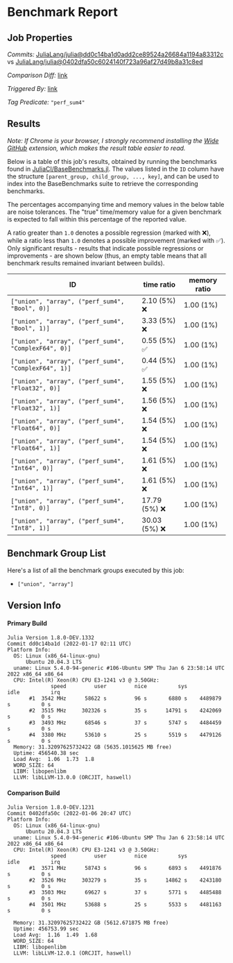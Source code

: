 # Benchmark Report

## Job Properties

*Commits:* [JuliaLang/julia@dd0c14ba1d0add2ce89524a26684a1194a83312c](https://github.com/JuliaLang/julia/commit/dd0c14ba1d0add2ce89524a26684a1194a83312c) vs [JuliaLang/julia@0402dfa50c6024140f723a96af27d49b8a31c8ed](https://github.com/JuliaLang/julia/commit/0402dfa50c6024140f723a96af27d49b8a31c8ed)

*Comparison Diff:* [link](https://github.com/JuliaLang/julia/compare/0402dfa50c6024140f723a96af27d49b8a31c8ed..dd0c14ba1d0add2ce89524a26684a1194a83312c)

*Triggered By:* [link](https://github.com/JuliaLang/julia/commit/dd0c14ba1d0add2ce89524a26684a1194a83312c#commitcomment-64127079)

*Tag Predicate:* `"perf_sum4"`

## Results

*Note: If Chrome is your browser, I strongly recommend installing the [Wide GitHub](https://chrome.google.com/webstore/detail/wide-github/kaalofacklcidaampbokdplbklpeldpj?hl=en)
extension, which makes the result table easier to read.*

Below is a table of this job's results, obtained by running the benchmarks found in
[JuliaCI/BaseBenchmarks.jl](https://github.com/JuliaCI/BaseBenchmarks.jl). The values
listed in the `ID` column have the structure `[parent_group, child_group, ..., key]`,
and can be used to index into the BaseBenchmarks suite to retrieve the corresponding
benchmarks.

The percentages accompanying time and memory values in the below table are noise tolerances. The "true"
time/memory value for a given benchmark is expected to fall within this percentage of the reported value.

A ratio greater than `1.0` denotes a possible regression (marked with :x:), while a ratio less
than `1.0` denotes a possible improvement (marked with :white_check_mark:). Only significant results - results
that indicate possible regressions or improvements - are shown below (thus, an empty table means that all
benchmark results remained invariant between builds).

| ID | time ratio | memory ratio |
|----|------------|--------------|
| `["union", "array", ("perf_sum4", "Bool", 0)]` | 2.10 (5%) :x: | 1.00 (1%)  |
| `["union", "array", ("perf_sum4", "Bool", 1)]` | 3.33 (5%) :x: | 1.00 (1%)  |
| `["union", "array", ("perf_sum4", "ComplexF64", 0)]` | 0.55 (5%) :white_check_mark: | 1.00 (1%)  |
| `["union", "array", ("perf_sum4", "ComplexF64", 1)]` | 0.44 (5%) :white_check_mark: | 1.00 (1%)  |
| `["union", "array", ("perf_sum4", "Float32", 0)]` | 1.55 (5%) :x: | 1.00 (1%)  |
| `["union", "array", ("perf_sum4", "Float32", 1)]` | 1.56 (5%) :x: | 1.00 (1%)  |
| `["union", "array", ("perf_sum4", "Float64", 0)]` | 1.54 (5%) :x: | 1.00 (1%)  |
| `["union", "array", ("perf_sum4", "Float64", 1)]` | 1.54 (5%) :x: | 1.00 (1%)  |
| `["union", "array", ("perf_sum4", "Int64", 0)]` | 1.61 (5%) :x: | 1.00 (1%)  |
| `["union", "array", ("perf_sum4", "Int64", 1)]` | 1.61 (5%) :x: | 1.00 (1%)  |
| `["union", "array", ("perf_sum4", "Int8", 0)]` | 17.79 (5%) :x: | 1.00 (1%)  |
| `["union", "array", ("perf_sum4", "Int8", 1)]` | 30.03 (5%) :x: | 1.00 (1%)  |

## Benchmark Group List

Here's a list of all the benchmark groups executed by this job:

- `["union", "array"]`

## Version Info

#### Primary Build

```
Julia Version 1.8.0-DEV.1332
Commit dd0c14ba1d (2022-01-17 02:11 UTC)
Platform Info:
  OS: Linux (x86_64-linux-gnu)
      Ubuntu 20.04.3 LTS
  uname: Linux 5.4.0-94-generic #106-Ubuntu SMP Thu Jan 6 23:58:14 UTC 2022 x86_64 x86_64
  CPU: Intel(R) Xeon(R) CPU E3-1241 v3 @ 3.50GHz: 
              speed         user         nice          sys         idle          irq
       #1  3542 MHz      58622 s         96 s       6880 s    4489879 s          0 s
       #2  3515 MHz     302326 s         35 s      14791 s    4242069 s          0 s
       #3  3493 MHz      68546 s         37 s       5747 s    4484459 s          0 s
       #4  3380 MHz      53610 s         25 s       5519 s    4479126 s          0 s
  Memory: 31.32097625732422 GB (5635.1015625 MB free)
  Uptime: 456540.38 sec
  Load Avg:  1.06  1.73  1.8
  WORD_SIZE: 64
  LIBM: libopenlibm
  LLVM: libLLVM-13.0.0 (ORCJIT, haswell)

```

#### Comparison Build

```
Julia Version 1.8.0-DEV.1231
Commit 0402dfa50c (2022-01-06 20:47 UTC)
Platform Info:
  OS: Linux (x86_64-linux-gnu)
      Ubuntu 20.04.3 LTS
  uname: Linux 5.4.0-94-generic #106-Ubuntu SMP Thu Jan 6 23:58:14 UTC 2022 x86_64 x86_64
  CPU: Intel(R) Xeon(R) CPU E3-1241 v3 @ 3.50GHz: 
              speed         user         nice          sys         idle          irq
       #1  3571 MHz      58743 s         96 s       6893 s    4491876 s          0 s
       #2  3526 MHz     303279 s         35 s      14862 s    4243180 s          0 s
       #3  3503 MHz      69627 s         37 s       5771 s    4485488 s          0 s
       #4  3501 MHz      53688 s         25 s       5533 s    4481163 s          0 s
       
  Memory: 31.32097625732422 GB (5612.671875 MB free)
  Uptime: 456753.99 sec
  Load Avg:  1.16  1.49  1.68
  WORD_SIZE: 64
  LIBM: libopenlibm
  LLVM: libLLVM-12.0.1 (ORCJIT, haswell)

```
